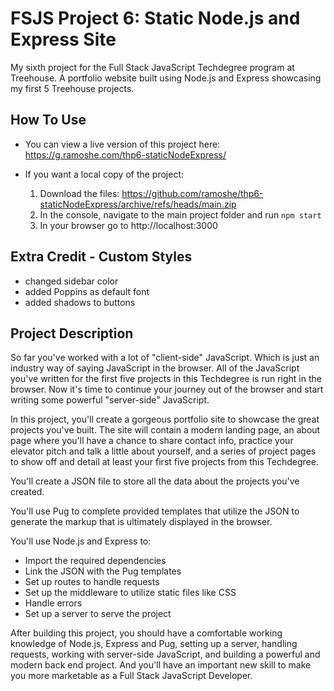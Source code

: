 # FSJS Project 6: Static Node.js and Express Site
 
My sixth project for the Full Stack JavaScript Techdegree program at Treehouse. A portfolio website built using Node.js and Express showcasing my first 5 Treehouse projects.

## How To Use
 - You can view a live version of this project here: https://g.ramoshe.com/thp6-staticNodeExpress/
 
 - If you want a local copy of the project:
    1. Download the files: https://github.com/ramoshe/thp6-staticNodeExpress/archive/refs/heads/main.zip
    2. In the console, navigate to the main project folder and run `npm start`
    3. In your browser go to http://localhost:3000

## Extra Credit - Custom Styles
 - changed sidebar color
 - added Poppins as default font
 - added shadows to buttons

## Project Description
So far you've worked with a lot of "client-side" JavaScript. Which is just an industry way of saying JavaScript in the browser. All of the JavaScript you've written for the first five projects in this Techdegree is run right in the browser. Now it's time to continue your journey out of the browser and start writing some powerful "server-side" JavaScript.

In this project, you'll create a gorgeous portfolio site to showcase the great projects you've built. The site will contain a modern landing page, an about page where you'll have a chance to share contact info, practice your elevator pitch and talk a little about yourself, and a series of project pages to show off and detail at least your first five projects from this Techdegree.

You'll create a JSON file to store all the data about the projects you've created.

You'll use Pug to complete provided templates that utilize the JSON to generate the markup that is ultimately displayed in the browser.

You'll use Node.js and Express to:
 - Import the required dependencies
 - Link the JSON with the Pug templates
 - Set up routes to handle requests
 - Set up the middleware to utilize static files like CSS
 - Handle errors
 - Set up a server to serve the project

After building this project, you should have a comfortable working knowledge of Node.js, Express and Pug, setting up a server, handling requests, working with server-side JavaScript, and building a powerful and modern back end project. And you'll have an important new skill to make you more marketable as a Full Stack JavaScript Developer.
